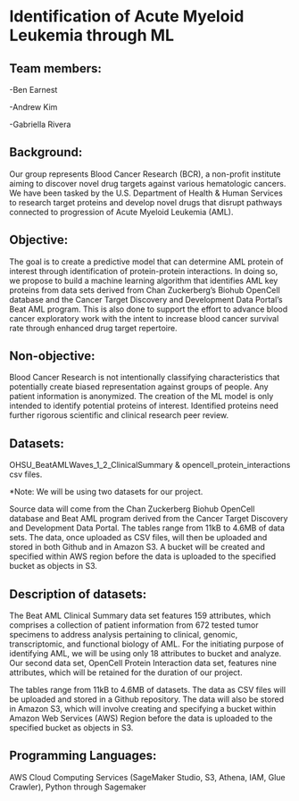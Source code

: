 # Identification of Acute Myeloid Leukemia through ML

## Team members: 

-Ben Earnest

-Andrew Kim

-Gabriella Rivera

## Background: 
Our group represents Blood Cancer Research (BCR), a non-profit institute aiming to discover novel drug targets against various hematologic cancers. We have been tasked by the U.S. Department of Health & Human Services to research target proteins and develop novel drugs that disrupt pathways connected to progression of Acute Myeloid Leukemia (AML). 

## Objective:
The goal is to create a predictive model that can determine AML protein of interest through identification of protein-protein interactions. In doing so, we propose to build a machine learning algorithm that identifies AML key proteins from data sets derived from Chan Zuckerberg’s Biohub OpenCell database and the Cancer Target Discovery and Development Data Portal’s Beat AML program. This is also done to support the effort to advance blood cancer exploratory work with the intent to increase blood cancer survival rate through enhanced drug target repertoire.

## Non-objective:
Blood Cancer Research is not intentionally classifying characteristics that potentially create biased representation against groups of people. Any patient information is anonymized. The creation of the ML model is only intended to identify potential proteins of interest. Identified proteins need further rigorous scientific and clinical research peer review. 

## Datasets:
OHSU_BeatAMLWaves_1_2_ClinicalSummary & opencell_protein_interactions csv files. 

*Note: We will be using two datasets for our project.

Source data will come from the Chan Zuckerberg Biohub OpenCell database and Beat AML program derived from the Cancer Target Discovery and Development Data Portal. The tables range from 11kB to 4.6MB of data sets. The data, once uploaded as CSV files, will then be uploaded and stored in both Github and in Amazon S3. A bucket will be created and specified within AWS region before the data is uploaded to the specified bucket as objects in S3.

## Description of datasets:
The Beat AML Clinical Summary data set features 159 attributes, which comprises a collection of patient information from 672 tested tumor specimens to address analysis pertaining to clinical, genomic, transcriptomic, and functional biology of AML. For the initiating purpose of identifying AML, we will be using only 18 attributes to bucket and analyze. Our second data set, OpenCell Protein Interaction data set, features nine attributes, which will be retained for the duration of our project.

The tables range from 11kB to 4.6MB of datasets. The data as CSV files will be uploaded and stored in a Github repository. The data will also be stored in Amazon S3, which will involve creating and specifying a bucket within Amazon Web Services (AWS) Region before the data is uploaded to the specified bucket as objects in S3.

## Programming Languages:
AWS Cloud Computing Services (SageMaker Studio, S3, Athena, IAM, Glue Crawler), Python through Sagemaker

